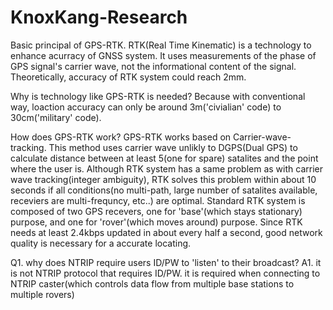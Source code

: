 # KnoxKang-Research

Basic principal of GPS-RTK.
  RTK(Real Time Kinematic) is a technology to enhance acurracy of GNSS system.
  It uses measurements of the phase of GPS signal's carrier wave, not the informational content of the signal.
  Theoretically, accuracy of RTK system could reach 2mm.
  
Why is technology like GPS-RTK is needed?
  Because with conventional way, loaction accuracy can only be around 3m('civialian' code) to 30cm('military' code).
  
How does GPS-RTK work?
  GPS-RTK works based on Carrier-wave-tracking. This method uses carrier wave unlikly to DGPS(Dual GPS) to calculate distance between at least 5(one for spare) satalites and the point where the user is. 
  Although RTK system has a same problem as with carrier wave tracking(integer ambiguity), RTK solves this problem within about 10 seconds if all conditions(no multi-path, large number of satalites available, receviers are multi-frequncy, etc..) are optimal.
  Standard RTK system is composed of two GPS recevers, one for 'base'(which stays stationary) purpose, and one for 'rover'(which moves around) purpose. 
  Since RTK needs at least 2.4kbps updated in about every half a second, good network quality is necessary for a accurate locating.
  
  
  
Q1. why does NTRIP require users ID/PW to 'listen' to their broadcast?
A1. it is not NTRIP protocol that requires ID/PW. it is required when connecting to NTRIP caster(which controls data flow from multiple base stations to multiple rovers)
